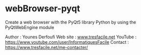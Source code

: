 # webBrowser-pyqt
Create a web browser with the PyQt5 library Python by using the PyQtWebEngine module

Author    :  Younes Derfoufi
Web site  :  www.tresfacile.net
YouTube   :  https://www.youtube.com/user/InformatiquesFacile
Contact   :  https://www.tresfacile.net/me-contacter/

